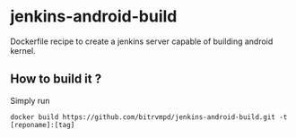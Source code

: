# jenkins-android-build
Dockerfile recipe to create a jenkins server capable of building android kernel. 

## How to build it ?
Simply run 
```
docker build https://github.com/bitrvmpd/jenkins-android-build.git -t [reponame]:[tag]
```
